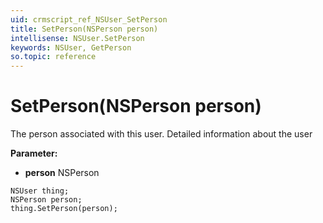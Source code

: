 ```yaml
---
uid: crmscript_ref_NSUser_SetPerson
title: SetPerson(NSPerson person)
intellisense: NSUser.SetPerson
keywords: NSUser, GetPerson
so.topic: reference
---
```


# SetPerson(NSPerson person)

The person associated with this user. Detailed information about the user

**Parameter:** 
* **person** NSPerson

```crmscript
NSUser thing;
NSPerson person;
thing.SetPerson(person);
```


